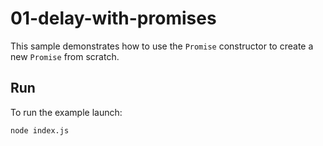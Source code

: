 # 01-delay-with-promises

This sample demonstrates how to use the `Promise` constructor to create a new `Promise` from scratch.

## Run

To run the example launch:

```bash
node index.js
```
